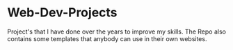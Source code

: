 # Web-Dev-Projects
Project's that I have done over the years to improve my skills. The Repo also contains some templates that anybody can use in their own websites.

